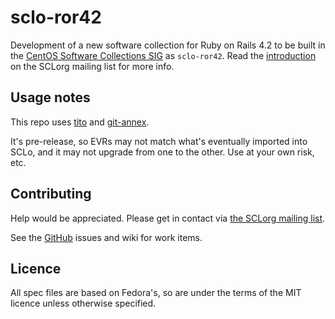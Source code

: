 # sclo-ror42

Development of a new software collection for Ruby on Rails 4.2 to be built
in the [CentOS Software Collections SIG](https://wiki.centos.org/SpecialInterestGroup/SCLo)
as `sclo-ror42`.  Read the [introduction](https://www.redhat.com/archives/sclorg/2015-November/msg00021.html)
on the SCLorg mailing list for more info.

## Usage notes

This repo uses [tito](https://github.com/dgoodwin/tito) and
[git-annex](http://git-annex.branchable.com/).

It's pre-release, so EVRs may not match what's eventually imported into SCLo,
and it may not upgrade from one to the other.  Use at your own risk, etc.

## Contributing

Help would be appreciated.  Please get in contact via [the SCLorg mailing
list](https://www.redhat.com/mailman/listinfo/sclorg).

See the [GitHub](https://github.com/domcleal/sclo-ror42) issues and wiki for work items.

## Licence

All spec files are based on Fedora's, so are under the terms of the MIT
licence unless otherwise specified.
